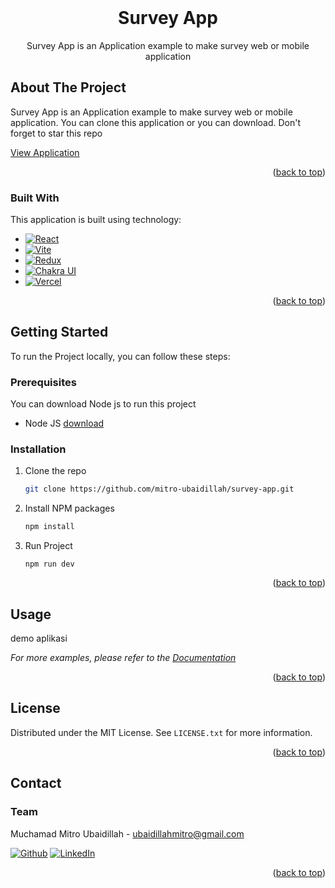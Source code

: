 <!-- PROJECT LOGO -->
<br />
<div align="center">
  <h1 align="center">Survey App</h1>

  <p align="center">
   Survey App is an Application example to make survey web or mobile application
    <br />
</div>

<!-- ABOUT THE PROJECT -->

## About The Project

Survey App is an Application example to make survey web or mobile application. You can clone this application or you can download. Don't forget to star this repo

[View Application](https://https://survey-app-gray-two.vercel.app/)

<p align="right">(<a href="#readme-top">back to top</a>)</p>

### Built With

This application is built using technology:

- [![React][react.js]][react-url]
- [![Vite][vite.dev]][vite-url]
- [![Redux][redux]][redux-url]
- [![Chakra UI][chakra]][chakraui-url]
- [![Vercel][vercel]][vercel-url]

<p align="right">(<a href="#readme-top">back to top</a>)</p>

<!-- GETTING STARTED -->

## Getting Started

To run the Project locally, you can follow these steps:

### Prerequisites

You can download Node js to run this project

- Node JS
  [download](https://nodejs.org/en/download/)

### Installation

1. Clone the repo
   ```sh
   git clone https://github.com/mitro-ubaidillah/survey-app.git
   ```
2. Install NPM packages
   ```sh
   npm install
   ```
3. Run Project
   ```
   npm run dev
   ```

<p align="right">(<a href="#readme-top">back to top</a>)</p>

<!-- USAGE EXAMPLES -->

## Usage

demo aplikasi

_For more examples, please refer to the [Documentation](https://https://survey-app-gray-two.vercel.app/)_

<p align="right">(<a href="#readme-top">back to top</a>)</p>

<!-- LICENSE -->

## License

Distributed under the MIT License. See `LICENSE.txt` for more information.

<p align="right">(<a href="#readme-top">back to top</a>)</p>

<!-- CONTACT -->

## Contact

### Team

Muchamad Mitro Ubaidillah - ubaidillahmitro@gmail.com

[![Github][github]][github-mitro-url]
[![LinkedIn][linkedin]][linkedin-mitro]


<p align="right">(<a href="#readme-top">back to top</a>)</p>

<!-- MARKDOWN LINKS & IMAGES -->
<!-- https://www.markdownguide.org/basic-syntax/#reference-style-links -->

[react.js]: https://img.shields.io/badge/React-20232A?style=for-the-badge&logo=react&logoColor=61DAFB
[react-url]: https://reactjs.org/
[vite.dev]: https://img.shields.io/badge/vite-%23646CFF.svg?style=for-the-badge&logo=vite&logoColor=white
[vite-url]: https://vitejs.dev/
[redux]: https://img.shields.io/badge/redux-%23593d88.svg?style=for-the-badge&logo=redux&logoColor=white
[redux-url]: https://redux.js.org/
[chakra]: https://img.shields.io/badge/chakra-%234ED1C5.svg?style=for-the-badge&logo=chakraui&logoColor=white
[chakraui-url]: https://chakra-ui.com/
[tailwindcss]: https://img.shields.io/badge/tailwindcss-%2338B2AC.svg?style=for-the-badge&logo=tailwind-css&logoColor=white
[tailwindcss-url]: https://tailwindcss.com/
[vercel]: https://img.shields.io/badge/vercel-%23000000.svg?style=for-the-badge&logo=vercel&logoColor=white
[vercel-url]: https://img.shields.io/badge/vercel-%23000000.svg?style=for-the-badge&logo=vercel&logoColor=white
[github-mitro-url]: https://github.com/mitro-ubaidillah
[github]: https://img.shields.io/badge/github-%23121011.svg?style=for-the-badge&logo=github&logoColor=white
[linkedin]: https://img.shields.io/badge/linkedin-%230077B5.svg?style=for-the-badge&logo=linkedin&logoColor=white
[linkedin-mitro]: https://www.linkedin.com/in/muchamad-mitro-ubaidillah-4541a1150/
